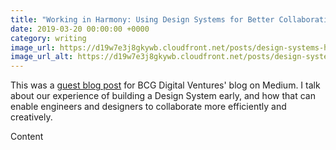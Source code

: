 ```yaml
---
title: "Working in Harmony: Using Design Systems for Better Collaboration"
date: 2019-03-20 00:00:00 +0000
category: writing
image_url: https://d19w7e3j8gkywb.cloudfront.net/posts/design-systems-hero.jpeg
image_url_alt: https://d19w7e3j8gkywb.cloudfront.net/posts/design-systems-hero.webp
--- 
```

This was a [guest blog post](https://medium.com/bcgdv-engineering/working-in-harmony-using-design-systems-for-better-collaboration-57a5dae53d65)
for BCG Digital Ventures' blog on Medium. I talk about our experience of building a Design System early, and how that
can enable engineers and designers to collaborate more efficiently and creatively.

Content